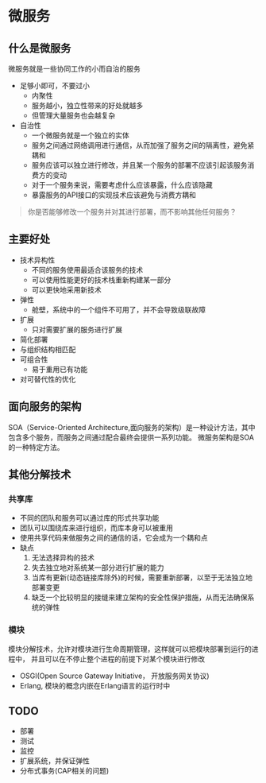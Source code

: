 
# 微服务
## 什么是微服务
微服务就是一些协同工作的小而自治的服务

- 足够小即可，不要过小
  - 内聚性
  - 服务越小，独立性带来的好处就越多
  - 但管理大量服务也会越复杂
- 自治性
  - 一个微服务就是一个独立的实体
  - 服务之间通过网络调用进行通信，从而加强了服务之间的隔离性，避免紧耦和
  - 服务应该可以独立进行修改，并且某一个服务的部署不应该引起该服务消费方的变动
  - 对于一个服务来说，需要考虑什么应该暴露，什么应该隐藏
  - 暴露服务的API接口的实现技术应该避免与消费方耦和

> 你是否能够修改一个服务并对其进行部署，而不影响其他任何服务？

## 主要好处
- 技术异构性
  - 不同的服务使用最适合该服务的技术
  - 可以使用性能更好的技术栈重新构建某一部分
  - 可以更快地采用新技术
- 弹性
  - 舱壁，系统中的一个组件不可用了，并不会导致级联故障
- 扩展
  - 只对需要扩展的服务进行扩展
- 简化部署
- 与组织结构相匹配
- 可组合性
  - 易于重用已有功能
- 对可替代性的优化

## 面向服务的架构
SOA（Service-Oriented Architecture,面向服务的架构）是一种设计方法，其中包含多个服务，而服务之间通过配合最终会提供一系列功能。
微服务架构是SOA的一种特定方法。

## 其他分解技术
### 共享库
  - 不同的团队和服务可以通过库的形式共享功能
  - 团队可以围绕库来进行组织，而库本身可以被重用
  - 使用共享代码来做服务之间的通信的话，它会成为一个耦和点
  - 缺点
    1. 无法选择异构的技术
    2. 失去独立地对系统某一部分进行扩展的能力
    3. 当库有更新(动态链接库除外)的时候，需要重新部署，以至于无法独立地部署变更
    4. 缺乏一个比较明显的接缝来建立架构的安全性保护措施，从而无法确保系统的弹性

### 模块
模块分解技术，允许对模块进行生命周期管理，这样就可以把模块部署到运行的进程中，
并且可以在不停止整个进程的前提下对某个模块进行修改
- OSGI(Open Source Gateway Initiative， 开放服务网关协议)
- Erlang, 模块的概念内嵌在Erlang语言的运行时中

## TODO
- 部署
- 测试
- 监控
- 扩展系统，并保证弹性
- 分布式事务(CAP相关的问题)

